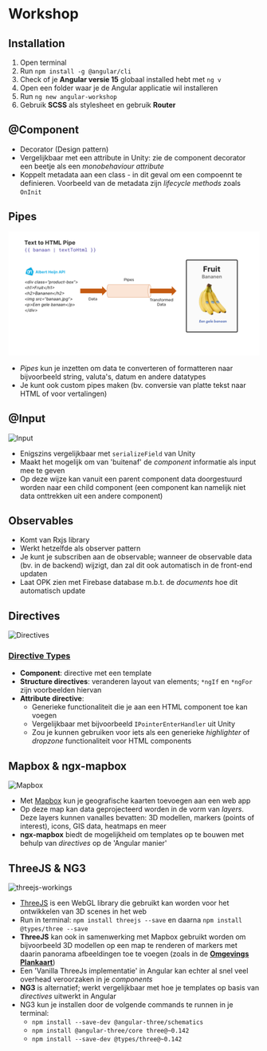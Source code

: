﻿# Workshop

## Installation

1. Open terminal
2. Run `npm install -g @angular/cli`
3. Check of je **Angular versie 15** globaal installed hebt met `ng v`
4. Open een folder waar je de Angular applicatie wil installeren
5. Run `ng new angular-workshop`
6. Gebruik **SCSS** als stylesheet en gebruik **Router**

## @Component

- Decorator (Design pattern)
- Vergelijkbaar met een attribute in Unity: zie de component decorator een beetje als een *monobehaviour attribute*
- Koppelt metadata aan een class - in dit geval om een compoennt te definieren. Voorbeeld van de metadata zijn *lifecycle methods* zoals `OnInit`

## Pipes

![Pipe](angular-workshop/src/assets/images/pipe.png)

- *Pipes* kun je inzetten om data te converteren of formatteren naar bijvoorbeeld string, valuta's, datum en andere datatypes
- Je kunt ook custom pipes maken (bv. conversie van platte tekst naar HTML of voor vertalingen)

## @Input

![Input](https://angular.io/generated/images/guide/inputs-outputs/input.svg)

- Enigszins vergelijkbaar met `serializeField` van Unity
- Maakt het mogelijk om van 'buitenaf' de *component* informatie als input mee te geven
- Op deze wijze kan vanuit een parent component data doorgestuurd worden naar een child component (een component kan namelijk niet data onttrekken uit een andere component)

## Observables

- Komt van Rxjs library
- Werkt hetzelfde als observer pattern
- Je kunt je subscriben aan de observable; wanneer de observable data (bv. in de backend) wijzigt, dan zal dit ook automatisch in de front-end updaten
- Laat OPK zien met Firebase database m.b.t. de *documents* hoe dit automatisch update

## Directives

![Directives](https://miro.medium.com/max/640/1*2EJVQKbLNmncFX2L0lLKyw.webp)

### [Directive Types](https://medium.com/@tanvishah1409/beginner-in-angular-types-of-angular-directives-f5171e6bfdce)

- **Component**: directive met een template
- **Structure directives**: veranderen layout van elements; `*ngIf` en `*ngFor` zijn voorbeelden hiervan
- **Attribute directive**:
  - Generieke functionaliteit die je aan een HTML component toe kan voegen
  - Vergelijkbaar met bijvoorbeeld `IPointerEnterHandler` uit Unity
  - Zou je kunnen gebruiken voor iets als een generieke *highlighter* of *dropzone* functionaliteit voor HTML components

## Mapbox & ngx-mapbox

![Mapbox](https://miro.medium.com/max/1200/0*wPnlK6YeSQqnhKlS.png)

- Met [Mapbox](https://docs.mapbox.com/mapbox-gl-js/example/) kun je geografische kaarten toevoegen aan een web app
- Op deze map kan data geprojecteerd worden in de vorm van *layers*. Deze layers kunnen vanalles bevatten: 3D modellen, markers (points of interest), icons, GIS data, heatmaps en meer
- **ngx-mapbox** biedt de mogelijkheid om templates op te bouwen met behulp van *directives* op de 'Angular manier'

## ThreeJS & NG3

![threejs-workings](https://miro.medium.com/max/640/1*-3GSmN2TNp58ForQJDe0eQ.webp)

- [ThreeJS](https://threejs.org/) is een WebGL library die gebruikt kan worden voor het ontwikkelen van 3D scenes in het web
- Run in terminal: `npm install threejs --save` en daarna `npm install @types/three --save`
- **ThreeJS** kan ook in samenwerking met Mapbox gebruikt worden om bijvoorbeeld 3D modellen op een map te renderen of markers met daarin panorama afbeeldingen toe te voegen (zoals in de **[Omgevings Plankaart](https://producten.movares-visuals.nl/3D_Webportaal)**)
- Een 'Vanilla ThreeJs implementatie' in Angular kan echter al snel veel overhead veroorzaken in je *components*
- **NG3** is alternatief; werkt vergelijkbaar met hoe je templates op basis van *directives* uitwerkt in Angular
- NG3 kun je installen door de volgende commands te runnen in je terminal:
  - `npm install --save-dev @angular-three/schematics`
  - `npm install @angular-three/core three@~0.142`
  - `npm install --save-dev @types/three@~0.142`
